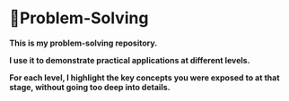 # **📌Problem-Solving**

**This is my problem-solving repository.**

**I use it to demonstrate practical applications at different levels.**

**For each level, I highlight the key concepts you were exposed to at that stage, without going too deep into details.**
